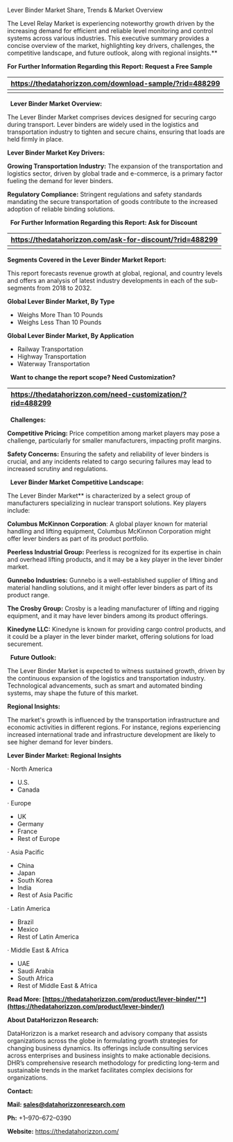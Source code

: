 ﻿Lever Binder Market Share, Trends & Market Overview

The Level Relay Market is experiencing noteworthy growth driven by the increasing demand for efficient and reliable level monitoring and control systems across various industries. This executive summary provides a concise overview of the market, highlighting key drivers, challenges, the competitive landscape, and future outlook, along with regional insights.** 

**For Further Information Regarding this Report: Request a Free Sample**

|**https://thedatahorizzon.com/download-sample/?rid=488299**|
| :- |
||
` `**Lever Binder Market Overview:**

The Lever Binder Market comprises devices designed for securing cargo during transport. Lever binders are widely used in the logistics and transportation industry to tighten and secure chains, ensuring that loads are held firmly in place.

**Lever Binder Market Key Drivers:**

**Growing Transportation Industry:** The expansion of the transportation and logistics sector, driven by global trade and e-commerce, is a primary factor fueling the demand for lever binders.

**Regulatory Compliance:** Stringent regulations and safety standards mandating the secure transportation of goods contribute to the increased adoption of reliable binding solutions.

` `**For Further Information Regarding this Report: Ask for Discount**

|**https://thedatahorizzon.com/ask-for-discount/?rid=488299**|
| :- |
| |

**Segments Covered in the Lever Binder Market Report:**

This report forecasts revenue growth at global, regional, and country levels and offers an analysis of latest industry developments in each of the sub-segments from 2018 to 2032.

**Global Lever Binder Market, By Type**

- Weighs More Than 10 Pounds
- Weighs Less Than 10 Pounds

**Global Lever Binder Market, By Application**

- Railway Transportation
- Highway Transportation
- Waterway Transportation

` `**Want to change the report scope? Need Customization?**

|**https://thedatahorizzon.com/need-customization/?rid=488299**|
| :- |

` `**Challenges:**

**Competitive Pricing:** Price competition among market players may pose a challenge, particularly for smaller manufacturers, impacting profit margins.

**Safety Concerns:** Ensuring the safety and reliability of lever binders is crucial, and any incidents related to cargo securing failures may lead to increased scrutiny and regulations.

` `**Lever Binder Market Competitive Landscape:**

The Lever Binder Market** is characterized by a select group of manufacturers specializing in nuclear transport solutions. Key players include:

**Columbus McKinnon Corporation**: A global player known for material handling and lifting equipment, Columbus McKinnon Corporation might offer lever binders as part of its product portfolio.

**Peerless Industrial Group:** Peerless is recognized for its expertise in chain and overhead lifting products, and it may be a key player in the lever binder market.

**Gunnebo Industries:** Gunnebo is a well-established supplier of lifting and material handling solutions, and it might offer lever binders as part of its product range.

**The Crosby Group:** Crosby is a leading manufacturer of lifting and rigging equipment, and it may have lever binders among its product offerings.

**Kinedyne LLC:** Kinedyne is known for providing cargo control products, and it could be a player in the lever binder market, offering solutions for load securement.

` `**Future Outlook:**

The Lever Binder Market is expected to witness sustained growth, driven by the continuous expansion of the logistics and transportation industry. Technological advancements, such as smart and automated binding systems, may shape the future of this market.

**Regional Insights:**

The market's growth is influenced by the transportation infrastructure and economic activities in different regions. For instance, regions experiencing increased international trade and infrastructure development are likely to see higher demand for lever binders.

**Lever Binder Market: Regional Insights**

· North America

- U.S.
- Canada

· Europe

- UK
- Germany
- France
- Rest of Europe

· Asia Pacific

- China
- Japan
- South Korea
- India
- Rest of Asia Pacific

· Latin America

- Brazil
- Mexico
- Rest of Latin America

· Middle East & Africa

- UAE
- Saudi Arabia
- South Africa
- Rest of Middle East & Africa

**Read More: [https://thedatahorizzon.com/product/lever-binder/**](https://thedatahorizzon.com/product/lever-binder/)** 

**About DataHorizzon Research:**

DataHorizzon is a market research and advisory company that assists organizations across the globe in formulating growth strategies for changing business dynamics. Its offerings include consulting services across enterprises and business insights to make actionable decisions. DHR’s comprehensive research methodology for predicting long-term and sustainable trends in the market facilitates complex decisions for organizations.

**Contact:**

**Mail: <sales@datahorizzonresearch.com>**

**Ph:** +1–970–672–0390

**Website:** <https://thedatahorizzon.com/>



